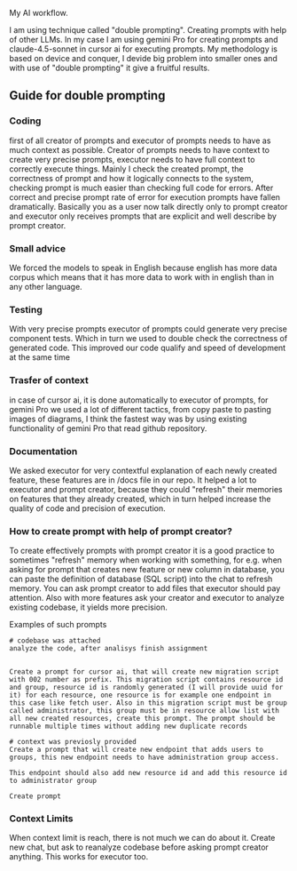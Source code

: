 My AI workflow. 

I am using technique called "double prompting". Creating prompts with help of other LLMs. In my case I am using gemini Pro for creating prompts and claude-4.5-sonnet in cursor ai for executing prompts. My methodology is based on device and conquer, I devide big problem into smaller ones and with use of  "double prompting" it give a fruitful results. 

## Guide for **double prompting**

### Coding 

first of all creator of prompts and executor of prompts needs to have as much context as possible. Creator of prompts needs to have context to create very precise prompts, executor needs to have full context to correctly execute things. Mainly I check the created prompt, the correctness of prompt and how it logically connects to the system, checking prompt is much easier than checking full code for errors. After correct and precise prompt rate of error for execution prompts have fallen dramatically. Basically you as a user now talk directly only to prompt creator and executor only receives prompts that are explicit and well describe by prompt creator. 


### Small advice

We forced the models to speak in English because english has more data corpus which means that it has more data to work with in english than in any other language. 


### Testing 

With very precise prompts executor of prompts could generate very precise component tests. Which in turn we used to double check the correctness of generated code. This improved our code qualify and speed of development at the same time 


### Trasfer of context 

in case of cursor ai, it is done automatically to executor of prompts, for gemini Pro we used a lot of different tactics, from copy paste to pasting images of diagrams, I think the fastest way was by using existing functionality of gemini Pro that read github repository. 


### Documentation

We asked executor for very contextful explanation of each newly created feature, these features are in /docs file in our repo. It helped a lot to executor and prompt creator, because they could "refresh" their memories on features that they already created, which in turn helped increase the quality of code and precision of execution. 


### How to create prompt with help of prompt creator? 


To create effectively prompts with prompt creator it is a good practice to sometimes "refresh" memory when working with something, for e.g. when asking for prompt that creates new feature or new column in database, you can paste the definition of database (SQL script) into the chat to refresh memory. You can ask prompt creator to add files that executor should pay attention. Also with more features ask your creator and executor to analyze existing codebase, it yields more precision. 

Examples of such prompts


```
# codebase was attached
analyze the code, after analisys finish assignment


Create a prompt for cursor ai, that will create new migration script with 002 number as prefix. This migration script contains resource id and group, resource id is randomly generated (I will provide uuid for it) for each resource, one resource is for example one endpoint in this case like fetch user. Also in this migration script must be group called administrator, this group must be in resource allow list with all new created resources, create this prompt. The prompt should be runnable multiple times without adding new duplicate records

```


```
# context was previosly provided
Create a prompt that will create new endpoint that adds users to groups, this new endpoint needs to have administration group access.

This endpoint should also add new resource id and add this resource id to administrator group

Create prompt 
```

### Context Limits

When context limit is reach, there is not much we can do about it. Create new chat, but ask to reanalyze codebase before asking prompt creator anything. This works for executor too. 




